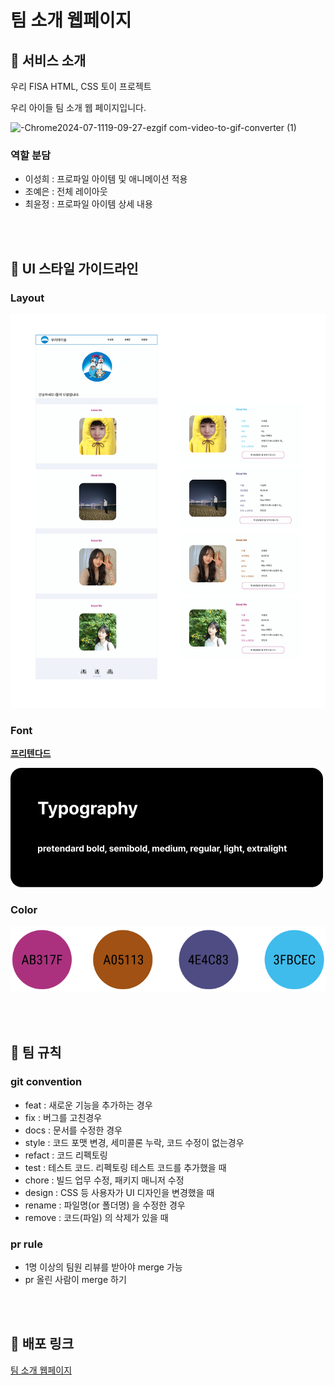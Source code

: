 # 팀 소개 웹페이지

## 🍦 서비스 소개

우리 FISA HTML, CSS 토이 프로젝트

우리 아이들 팀 소개 웹 페이지입니다.

![-Chrome2024-07-1119-09-27-ezgif com-video-to-gif-converter (1)](https://github.com/woorifisa-service-dev-3rd/frontend-1st-wooriIdle/assets/66460447/16b1aae1-a1c5-4a95-ba76-87a5276d7de6)

### 역할 분담
- 이성희 : 프로파일 아이템 및 애니메이션 적용
- 조예은 : 전체 레이아웃
- 최윤정 : 프로파일 아이템 상세 내용

<br /><br />

## 💄 UI 스타일 가이드라인

### Layout
![사진](src/wire_frame.png)


### Font
**[프리텐다드](https://noonnu.cc/font_page/694)**

![프리텐다드](src/font.png)


### Color

![색상 사진](src/color.png)

<br><br>

## 📜 팀 규칙

### git convention
- feat : 새로운 기능을 추가하는 경우
- fix : 버그를 고친경우
- docs : 문서를 수정한 경우
- style : 코드 포맷 변경, 세미콜론 누락, 코드 수정이 없는경우
- refact : 코드 리펙토링
- test : 테스트 코드. 리펙토링 테스트 코드를 추가했을 때
- chore : 빌드 업무 수정, 패키지 매니저 수정
- design : CSS 등 사용자가 UI 디자인을 변경했을 때
- rename : 파일명(or 폴더명) 을 수정한 경우
- remove : 코드(파일) 의 삭제가 있을 때

### pr rule
- 1명 이상의 팀원 리뷰를 받아야 merge 가능
- pr 올린 사람이 merge 하기

<br><br>

## 🔗 배포 링크

[팀 소개 웹페이지](https://woorifisa-service-dev-3rd.github.io/frontend-1st-wooriIdle/)

<br><br>
